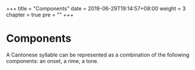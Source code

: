 +++
title = "Components"
date = 2019-06-29T19:14:57+08:00
weight = 3
chapter = true
pre = "<b></b>"
+++

# Components

A Cantonese syllable can be represented as a combination of the following components: an onset, a rime, a tone.


